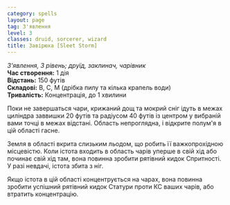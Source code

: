 ```yaml
---
category: spells
layout: page
tag: З'явлення
level: 3
classes: druid, sorcerer, wizard
title: Завірюха [Sleet Storm]
---
```


_З'явлення, 3 рівень; друїд, заклинач, чарівник_    
**Час створення:** 1 дія    
**Відстань:** 150 футів    
**Складові:** В, С, М (дрібка пилу та кілька крапель води)    
**Тривалість:** Концентрація, до 1 хвилини    

Поки не завершаться чари, крижаний дощ та мокрий сніг ідуть в межах циліндра заввишки 20 футів та радіусом 40 футів із центром у вибраній вами точці в межах відстані. Область непроглядна, і відкрите полум'я в цій області гасне.    

Земля в області вкрита слизьким льодом, що робить її важкопрохідною місцевістю. Коли істота входить в область чарів уперше в свій хід або починає свій хід там, вона повинна зробити рятівний кидок Спритності. У разі невдачі, істота збита з ніг.    

Якщо істота в цій області концентрується на чарах, вона повинна зробити успішний рятівний кидок Статури проти КС ваших чарів, або втратить концентрацію. 
